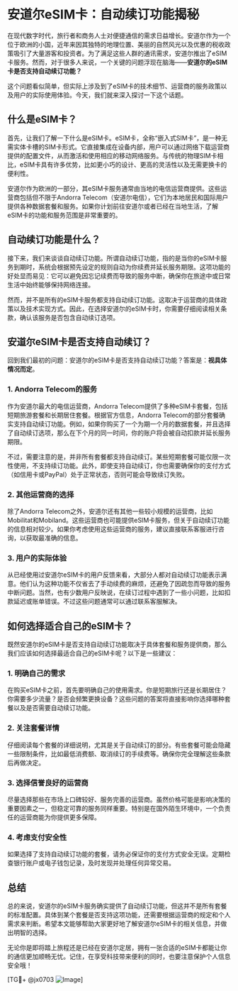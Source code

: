# 安道尔eSIM卡：自动续订功能揭秘

在现代数字时代，旅行者和商务人士对便捷通信的需求日益增长。安道尔作为一个位于欧洲的小国，近年来因其独特的地理位置、美丽的自然风光以及优惠的税收政策吸引了大量游客和投资者。为了满足这些人群的通讯需求，安道尔推出了eSIM卡服务。然而，对于很多人来说，一个关键的问题浮现在脑海——**安道尔的eSIM卡是否支持自动续订功能？**

这个问题看似简单，但实际上涉及到了eSIM卡的技术细节、运营商的服务政策以及用户的实际使用体验。今天，我们就来深入探讨一下这个话题。

## 什么是eSIM卡？

首先，让我们了解一下什么是eSIM卡。eSIM卡，全称“嵌入式SIM卡”，是一种无需实体卡槽的SIM卡形式。它直接集成在设备内部，用户可以通过网络下载运营商提供的配置文件，从而激活和使用相应的移动网络服务。与传统的物理SIM卡相比，eSIM卡具有许多优势，比如更小巧的设计、更高的灵活性以及无需更换卡的便利性。

安道尔作为欧洲的一部分，其eSIM卡服务通常由当地的电信运营商提供。这些运营商包括但不限于Andorra Telecom（安道尔电信），它们为本地居民和国际用户提供各种数据套餐和服务。如果你计划前往安道尔或者已经在当地生活，了解eSIM卡的功能和服务范围是非常重要的。

## 自动续订功能是什么？

接下来，我们来谈谈自动续订功能。所谓自动续订功能，指的是当你的eSIM卡服务到期时，系统会根据预先设定的规则自动为你续费并延长服务期限。这项功能的好处显而易见：它可以避免因忘记续费而导致的服务中断，确保你在旅途中或日常生活中始终能够保持网络连接。

然而，并不是所有的eSIM卡服务都支持自动续订功能。这取决于运营商的具体政策以及技术实现方式。因此，在选择安道尔的eSIM卡时，你需要仔细阅读相关条款，确认该服务是否包含自动续订选项。

## 安道尔eSIM卡是否支持自动续订？

回到我们最初的问题：安道尔的eSIM卡是否支持自动续订功能？答案是：**视具体情况而定**。

### 1. Andorra Telecom的服务

作为安道尔最大的电信运营商，Andorra Telecom提供了多种eSIM卡套餐，包括短期旅游套餐和长期居住套餐。根据官方信息，Andorra Telecom的部分套餐确实支持自动续订功能。例如，如果你购买了一个为期一个月的数据套餐，并且选择了自动续订选项，那么在下个月的同一时间，你的账户将会被自动扣款并延长服务期限。

不过，需要注意的是，并非所有套餐都支持自动续订。某些短期套餐可能仅限一次性使用，不支持续订功能。此外，即使支持自动续订，你也需要确保你的支付方式（如信用卡或PayPal）处于正常状态，否则可能会导致续订失败。

### 2. 其他运营商的选择

除了Andorra Telecom之外，安道尔还有其他一些较小规模的运营商，比如Mobilitat和Mobiland。这些运营商也可能提供eSIM卡服务，但关于自动续订功能的信息相对较少。如果你考虑使用这些运营商的服务，建议直接联系客服进行咨询，以获取最准确的信息。

### 3. 用户的实际体验

从已经使用过安道尔eSIM卡的用户反馈来看，大部分人都对自动续订功能表示满意。他们认为这种功能不仅省去了手动续费的麻烦，还避免了因疏忽而导致的服务中断问题。当然，也有少数用户反映说，在续订过程中遇到了一些小问题，比如扣款延迟或账单错误。不过这些问题通常可以通过联系客服解决。

## 如何选择适合自己的eSIM卡？

既然安道尔的eSIM卡是否支持自动续订功能取决于具体套餐和服务提供商，那么我们应该如何选择最适合自己的eSIM卡呢？以下是一些建议：

### 1. 明确自己的需求

在购买eSIM卡之前，首先要明确自己的使用需求。你是短期旅行还是长期居住？你需要多少流量？是否会频繁更换设备？这些问题的答案将直接影响你选择哪种套餐以及是否需要自动续订功能。

### 2. 关注套餐详情

仔细阅读每个套餐的详细说明，尤其是关于自动续订的部分。有些套餐可能会隐藏一些限制条件，比如最低消费额、取消续订的手续费等。确保你完全理解这些条款后再做决定。

### 3. 选择信誉良好的运营商

尽量选择那些在市场上口碑较好、服务完善的运营商。虽然价格可能是影响决策的重要因素之一，但稳定可靠的服务同样重要。特别是在国外陌生环境中，一个负责任的运营商能为你提供更多保障。

### 4. 考虑支付安全性

如果选择了支持自动续订功能的套餐，请务必保证你的支付方式安全无误。定期检查银行账户或电子钱包记录，及时发现并处理任何异常交易。

## 总结

总的来说，安道尔的eSIM卡服务确实提供了自动续订功能，但这并不是所有套餐的标准配置。具体到某个套餐是否支持这项功能，还需要根据运营商的规定和个人需求来判断。希望本文能够帮助大家更好地了解安道尔eSIM卡的相关信息，并做出明智的选择。

无论你是即将踏上旅程还是已经在安道尔定居，拥有一张合适的eSIM卡都能让你的通信更加顺畅无忧。记住，在享受科技带来便利的同时，也要注意保护个人信息安全哦！

[TG💪+ @jx0703 ![Image](https://github.com/user-attachments/assets/dbca1d08-cadb-493c-b0ec-ad6f7a83f270)]